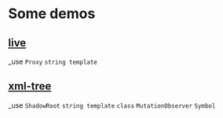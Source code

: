 # Some demos

## [live](./live/)
_use `Proxy` `string template`


## [xml-tree](./live/)
_use `ShadowRoot` `string template` `class` `MutationObserver` `Symbol`

